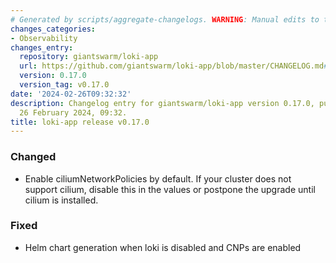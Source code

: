 ```yaml
---
# Generated by scripts/aggregate-changelogs. WARNING: Manual edits to this files will be overwritten.
changes_categories:
- Observability
changes_entry:
  repository: giantswarm/loki-app
  url: https://github.com/giantswarm/loki-app/blob/master/CHANGELOG.md#0170---2024-02-26
  version: 0.17.0
  version_tag: v0.17.0
date: '2024-02-26T09:32:32'
description: Changelog entry for giantswarm/loki-app version 0.17.0, published on
  26 February 2024, 09:32.
title: loki-app release v0.17.0
---
```


### Changed
- Enable ciliumNetworkPolicies by default. If your cluster does not support cilium, disable this in the values or postpone the upgrade until cilium is installed.
### Fixed
- Helm chart generation when loki is disabled and CNPs are enabled
